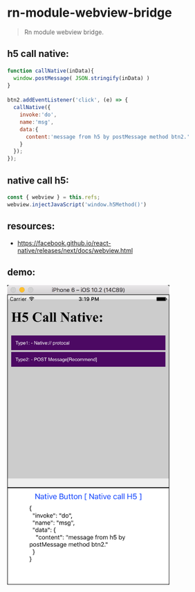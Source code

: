 # rn-module-webview-bridge
> Rn module webview bridge.

## h5 call native:
```js
function callNative(inData){
  window.postMessage( JSON.stringify(inData) )
}

btn2.addEventListener('click', (e) => {
  callNative({
    invoke:'do',
    name:'msg',
    data:{
      content:'message from h5 by postMessage method btn2.'
    }
  });
});

```


## native call h5:
```js
const { webview } = this.refs;
webview.injectJavaScript('window.h5Method()')
```

## resources:
+ https://facebook.github.io/react-native/releases/next/docs/webview.html

## demo:
<img src="2017-07-28-15-19-47.png" width="375">

